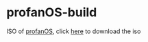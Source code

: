 # profanOS-build
ISO of [profanOS](https://github.com/elydre/profanOS), click [here](https://github.com/esolangs/profanOS-build/raw/main/profanOS.iso) to download the iso
